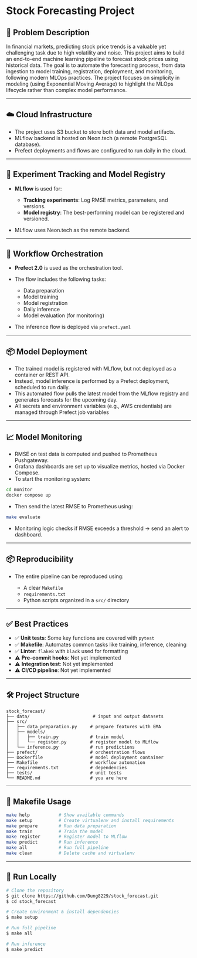 # Stock Forecasting Project

## 🚀 Problem Description

In financial markets, predicting stock price trends is a valuable yet challenging task due to high volatility and noise. This project aims to build an end-to-end machine learning pipeline to forecast stock prices using historical data. The goal is to automate the forecasting process, from data ingestion to model training, registration, deployment, and monitoring, following modern MLOps practices. The project focuses on simplicity in modeling (using Exponential Moving Average) to highlight the MLOps lifecycle rather than complex model performance.

---

## ☁️ Cloud Infrastructure

* The project uses S3 bucket to store both data and model artifacts.
* MLflow backend is hosted on Neon.tech (a remote PostgreSQL database).
* Prefect deployments and flows are configured to run daily in the cloud.

---

## 🎯 Experiment Tracking and Model Registry

* **MLflow** is used for:

  * **Tracking experiments**: Log RMSE metrics, parameters, and versions.
  * **Model registry**: The best-performing model can be registered and versioned.

* MLflow uses Neon.tech as the remote backend.

---

## 🔁 Workflow Orchestration

* **Prefect 2.0** is used as the orchestration tool.
* The flow includes the following tasks:

  * Data preparation
  * Model training
  * Model registration
  * Daily inference
  * Model evaluation (for monitoring)

* The inference flow is deployed via `prefect.yaml`

---

## 📦 Model Deployment

* The trained model is registered with MLflow, but not deployed as a container or REST API.
* Instead, model inference is performed by a Prefect deployment, scheduled to run daily.
* This automated flow pulls the latest model from the MLflow registry and generates forecasts for the upcoming day.
* All secrets and environment variables (e.g., AWS credentials) are managed through Prefect job variables

---

## 📈 Model Monitoring

* RMSE on test data is computed and pushed to Prometheus Pushgateway.
* Grafana dashboards are set up to visualize metrics, hosted via Docker Compose.
* To start the monitoring system:
```bash
cd monitor
docker compose up
```
* Then send the latest RMSE to Prometheus using:
```bash
make evaluate
```
* Monitoring logic checks if RMSE exceeds a threshold → send an alert to dashboard.

---

## 📦 Reproducibility

* The entire pipeline can be reproduced using:

  * A clear `Makefile`
  * `requirements.txt`
  * Python scripts organized in a `src/` directory

---

## ✅ Best Practices

* ✅ **Unit tests**: Some key functions are covered with `pytest`
* ✅ **Makefile**: Automates common tasks like training, inference, cleaning
* ✅ **Linter**: `flake8` with `black` used for formatting
* ⚠️ **Pre-commit hooks**: Not yet implemented
* ⚠️ **Integration test**: Not yet implemented
* ⚠️ **CI/CD pipeline**: Not yet implemented

---

## 🛠 Project Structure

```
stock_forecast/
├── data/                        # input and output datasets
├── src/
│   ├── data_preparation.py     # prepare features with EMA
│   ├── models/
│   │   ├── train.py            # train model
│   │   └── register.py         # register model to MLflow
│   └── inference.py            # run predictions
├── prefect/                    # orchestration flows
├── Dockerfile                  # model deployment container
├── Makefile                    # workflow automation
├── requirements.txt            # dependencies
├── tests/                      # unit tests
└── README.md                   # you are here
```

---

## 🔄 Makefile Usage

```bash
make help           # Show available commands
make setup          # Create virtualenv and install requirements
make prepare        # Run data preparation
make train          # Train the model
make register       # Register model to MLflow
make predict        # Run inference
make all            # Run full pipeline
make clean          # Delete cache and virtualenv
```

---

## 🧪 Run Locally

```bash
# Clone the repository
$ git clone https://github.com/Dung8229/stock_forecast.git
$ cd stock_forecast

# Create environment & install dependencies
$ make setup

# Run full pipeline
$ make all

# Run inference
$ make predict
```